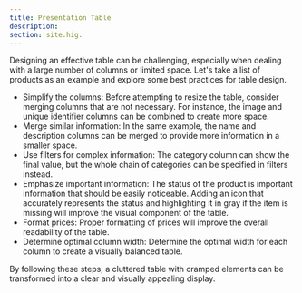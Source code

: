 ```yaml
---
title: Presentation Table 
description:
section: site.hig.
---
```



Designing an effective table can be challenging, especially when dealing with a large number of columns or limited space. Let's take a list of products as an example and explore some best practices for table design.

- Simplify the columns: Before attempting to resize the table, consider merging columns that are not necessary. For instance, the image and unique identifier columns can be combined to create more space.
- Merge similar information: In the same example, the name and description columns can be merged to provide more information in a smaller space.
- Use filters for complex information: The category column can show the final value, but the whole chain of categories can be specified in filters instead.
- Emphasize important information: The status of the product is important information that should be easily noticeable. Adding an icon that accurately represents the status and highlighting it in gray if the item is missing will improve the visual component of the table.
- Format prices: Proper formatting of prices will improve the overall readability of the table.
- Determine optimal column width: Determine the optimal width for each column to create a visually balanced table.

By following these steps, a cluttered table with cramped elements can be transformed into a clear and visually appealing display.
